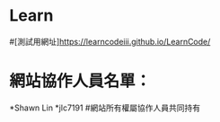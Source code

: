 # Learn
#[測試用網址]https://learncodeiii.github.io/LearnCode/
# 網站協作人員名單：
*Shawn Lin
*jlc7191
#網站所有權屬協作人員共同持有